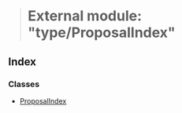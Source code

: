 > # External module: "type/ProposalIndex"

## Index

### Classes

* [ProposalIndex](../classes/_type_proposalindex_.proposalindex.md)